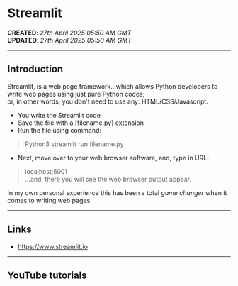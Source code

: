 # Streamlit

**CREATED**: *27th April 2025 05:50 AM GMT*  
**UPDATED**: *27th April 2025 05:50 AM GMT*  

-----

## Introduction

Streamlit, is a web page framework...which allows Python developers to write web pages using just pure Python codes;  
or, in other words, you don't need to use any: HTML/CSS/Javascript.  

- You write the Streamlit code  
- Save the file with a [filename.py] extension  
- Run the file using command:  
> Python3 streamlit run filename.py
- Next, move over to your web browser software, and, type in URL:
> localhost:5001  
...and, there you will see the web browser output appear.  

In my own personal experience this has been a total *game changer* when it comes to writing web pages.  
 
-----

## Links

- https://www.streamlit.io

-----

## YouTube tutorials  
